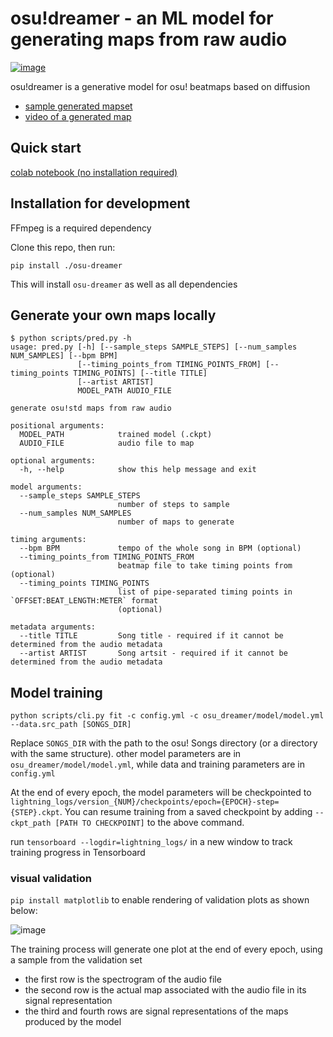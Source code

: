 # osu!dreamer - an ML model for generating maps from raw audio

[![image](https://img.shields.io/badge/Discord-5865F2?style=for-the-badge&logo=discord&logoColor=white)](https://discord.gg/ZewBWhjxsR)

osu!dreamer is a generative model for osu! beatmaps based on diffusion

- [sample generated mapset](https://osu.ppy.sh/beatmapsets/1888586#osu/3889513)
- [video of a generated map](https://streamable.com/ijp1jj)

## Quick start

[colab notebook (no installation required)](https://colab.research.google.com/drive/1Th6v5OOrY5vcTWvIH3NKZsuj_RMnAEM5#sandboxMode=true)

## Installation for development

FFmpeg is a required dependency

Clone this repo, then run:

```
pip install ./osu-dreamer
```

This will install `osu-dreamer` as well as all dependencies

## Generate your own maps locally

```
$ python scripts/pred.py -h
usage: pred.py [-h] [--sample_steps SAMPLE_STEPS] [--num_samples NUM_SAMPLES] [--bpm BPM]
               [--timing_points_from TIMING_POINTS_FROM] [--timing_points TIMING_POINTS] [--title TITLE]
               [--artist ARTIST]
               MODEL_PATH AUDIO_FILE

generate osu!std maps from raw audio

positional arguments:
  MODEL_PATH            trained model (.ckpt)
  AUDIO_FILE            audio file to map

optional arguments:
  -h, --help            show this help message and exit

model arguments:
  --sample_steps SAMPLE_STEPS
                        number of steps to sample
  --num_samples NUM_SAMPLES
                        number of maps to generate

timing arguments:
  --bpm BPM             tempo of the whole song in BPM (optional)
  --timing_points_from TIMING_POINTS_FROM
                        beatmap file to take timing points from (optional)
  --timing_points TIMING_POINTS
                        list of pipe-separated timing points in `OFFSET:BEAT_LENGTH:METER` format
                        (optional)

metadata arguments:
  --title TITLE         Song title - required if it cannot be determined from the audio metadata
  --artist ARTIST       Song artsit - required if it cannot be determined from the audio metadata
```

## Model training

```
python scripts/cli.py fit -c config.yml -c osu_dreamer/model/model.yml --data.src_path [SONGS_DIR]
```

Replace `SONGS_DIR` with the path to the osu! Songs directory (or a directory with the same structure).
other model parameters are in `osu_dreamer/model/model.yml`, while data and training parameters are in `config.yml`

At the end of every epoch, the model parameters will be checkpointed to `lightning_logs/version_{NUM}/checkpoints/epoch={EPOCH}-step={STEP}.ckpt`. You can resume training from a saved checkpoint by adding `--ckpt_path [PATH TO CHECKPOINT]` to the above command.

run `tensorboard --logdir=lightning_logs/` in a new window to track training progress in Tensorboard

### visual validation

`pip install matplotlib` to enable rendering of validation plots as shown below:

![image](https://user-images.githubusercontent.com/943003/203165744-68da33fa-967f-45a7-956e-f0fe0114f9cc.png)

The training process will generate one plot at the end of every epoch, using a sample from the validation set
- the first row is the spectrogram of the audio file
- the second row is the actual map associated with the audio file in its signal representation
- the third and fourth rows are signal representations of the maps produced by the model
